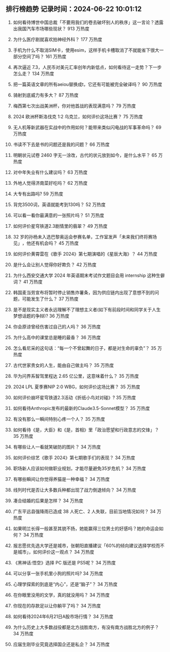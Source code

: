 
## 排行榜趋势 记录时间：2024-06-22 10:01:12
  
  1. 如何看待博世中国总裁「不要用我们的卷去破坏别人的秩序」这一言论？透露出我国汽车市场哪些现状？ 913 万热度
    
  2. 为什么医疗剧就喜欢拍神经外科？ 177 万热度
    
  3. 手机为什么不取消SIM卡，使用esim，这样手机卡槽取消了不就能省下很大一部分空间了吗？ 161 万热度
    
  4. 再次逼近 7.3，人民币对美元汇率创年内新低点，如何看待这一走势？下一步怎么走？ 134 万热度
    
  5. 把一篇英语文章的所有aeiou替换成t，它还有可能被完全破译吗？ 90 万热度
    
  6. 骑射到底威力有多大？ 87 万热度
    
  7. 梅西第七次出战美洲杯，你对他首战的表现满意吗？ 79 万热度
    
  8. 2024 欧洲杯斯洛伐克 1:2 乌克兰，如何评价这场比赛？ 75 万热度
    
  9. 无人机等新武器在实战中的作用如何？能带来类似闪电战的军事革命吗？ 69 万热度
    
  10. 书读不下去是书的问题还是我的问题？ 66 万热度
    
  11. 明朝状元试卷 2460 字无一涂改，古代的状元放到如今，是什么水平？ 65 万热度
    
  12. 对中年失业有什么建议吗？ 63 万热度
    
  13. 外地人觉得济南菜好吃吗？ 62 万热度
    
  14. 大专有出路吗? 59 万热度
    
  15. 背完3500词，英语就能考到130吗？ 52 万热度
    
  16. 可以看一看你最满意的一张照片吗？ 51 万热度
    
  17. 如何评价星穹铁道2.3剧情里的翡翠？ 49 万热度
    
  18. 32 岁的孙杨未入选巴黎奥运会参赛名单，工作室发声「未来我们终将赛场见」 ​​​，他还有机会吗？ 45 万热度
    
  19. 如何评价黄霄雲在《歌手 2024》第七期演唱的《星辰大海》？ 44 万热度
    
  20. 是什么会让别人觉得你好欺负？ 42 万热度
    
  21. 为什么西安交通大学 2024 年英语期末考试作文题目会用 internship 这种生僻词？ 41 万热度
    
  22. 韩国麦当劳宣布将暂时停止销售炸薯条，因为供应链内出现了意想不到的问题，可能发生了什么？ 37 万热度
    
  23. 是不是现实主义者永远理解不了理想主义者(如下有前段时间和同学关于人生梦想话题的争辩)? 36 万热度
    
  24. 你会原谅曾经伤害过自己的人吗？ 36 万热度
    
  25. 为什么高中的课堂总是睡的最香？ 36 万热度
    
  26. 怎么看尼采的这句话：“每一个不曾起舞的日子，都是对生命的辜负”？ 35 万热度
    
  27. 古代世家贵女的人生，能由自己做主吗？ 35 万热度
    
  28. 华为问界系智驾里程达 2.65 亿公里，这意味着什么？ 35 万热度
    
  29. 2024 LPL 夏季赛NIP 2:0 WBG，如何评价这场比赛？ 35 万热度
    
  30. 如何评价崩坏星穹铁道2.3活动《折纸小鸟对对碰》? 35 万热度
    
  31. 如何看待Anthropic发布的最新的Claude3.5-Sonnet模型？ 35 万热度
    
  32. 有没有那么一瞬间特别心疼一个人？ 35 万热度
    
  33. 如何看待《是，大臣》和《是，首相》里「政治愿望和行政意志的交锋」？ 35 万热度
    
  34. 有哪些让人一看就笑破防的图片？ 34 万热度
    
  35. 如何评价综艺《歌手 2024》第七期歌手们的表现？ 34 万热度
    
  36. 职场新人应该如何做职业规划，才能尽量避免35岁危机？ 34 万热度
    
  37. 有哪些瞬间让你觉得养猫是一种幸福？ 34 万热度
    
  38. 线列时代是否让大多数兵种都出现了战力倒退倾向？ 34 万热度
    
  39. 凑合结婚的后果是怎样？ 34 万热度
    
  40. 广东平远县强降雨已造成 38 人死亡、2 人失联，目前当地情况如何？ 34 万热度
    
  41. 如果明兰长得一般甚至其貌不扬，她能赢得三位男士的好感吗？她的命运会如何？ 34 万热度
    
  42. 报志愿优先选大学还是城市，张朝阳直播建议「60%的倾向建议选择学校而不是城市」，如何评价这一观点？ 34 万热度
    
  43. 《黑神话:悟空》选择 PC 版还是 PS5呢？ 34 万热度
    
  44. 可以分享一张手机里小狗的照片吗? 34 万热度
    
  45. 心理学探索的到底是“内心”，还是“脑子”？ 34 万热度
    
  46. 在你眼里没用的文学，真的就没用吗？ 34 万热度
    
  47. 你现在的存款足以让你躺平了吗？ 34 万热度
    
  48. 如何看待2024年6月21日A股市场行情？ 34 万热度
    
  49. 为什么历史上大多数战役都是北方战胜南方，有没有南方战胜北方的例子？ 34 万热度
    
  50. 应届生刚毕业究竟选择国企还是私企？ 34 万热度
    